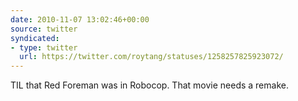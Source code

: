 ```yaml
---
date: 2010-11-07 13:02:46+00:00
source: twitter
syndicated:
- type: twitter
  url: https://twitter.com/roytang/statuses/1258257825923072/
---
```


TIL that Red Foreman was in Robocop. That movie needs a remake.